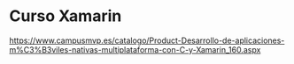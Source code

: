 # Curso Xamarin
https://www.campusmvp.es/catalogo/Product-Desarrollo-de-aplicaciones-m%C3%B3viles-nativas-multiplataforma-con-C-y-Xamarin_160.aspx

